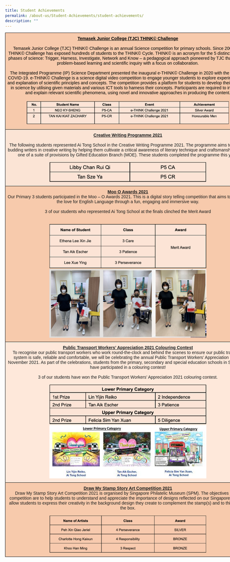 ```yaml
---
title: Student Achievements
permalink: /about-us/Student-Achievements/student-achievements/
description: ""
---
```


<style type="text/css">
.tg  {border-collapse:collapse;border-spacing:0;margin:0px auto;}
.tg td{border-color:black;border-style:solid;border-width:1px;font-family:Arial, sans-serif;font-size:14px;
  overflow:hidden;padding:10px 5px;word-break:normal;}
.tg th{border-color:black;border-style:solid;border-width:1px;font-family:Arial, sans-serif;font-size:14px;
  font-weight:normal;overflow:hidden;padding:10px 5px;word-break:normal;}
.tg .tg-lnf9{background-color:#f7caac;text-align:center;vertical-align:top}
.tg .tg-5ywe{background-color:#F7CAAC;color:#454545;text-align:center;vertical-align:top}
.tg .tg-1l4m{background-color:#fbe4d5;text-align:center;vertical-align:top}
.tg .tg-l8ax{background-color:#fee8da;text-align:center;vertical-align:top}
</style>
<table class="tg" style="undefined;table-layout: fixed; width: 799px">
<colgroup>
<col style="width: 799px">
</colgroup>
<tbody>
  <tr>
    <td class="tg-5ywe"><span style="font-weight:bold;text-decoration:underline;color:black">Temasek Junior College (TJC) THINK© Challenge</span><br><br> <span style="color:black">Temasek Junior College (TJC) THINK© Challenge is an annual Science competition for primary schools. Since 2008, the THINK© Challenge has exposed hundreds of students to the THINK© Cycle. THINK© is an acronym for the 5 distinct learning phases of science: Trigger, Harness, Investigate, Network and Know – a pedagogical approach pioneered by TJC that infuses problem-based learning and scientific inquiry with a focus on collaboration.</span><br><span style="color:black"> </span><br><span style="color:black">The Integrated Programme (IP) Science Department presented the inaugural e-THINK© Challenge in 2020 with the onset of COVID-19. e-THINK© Challenge is a science digital video competition to engage younger students to explore experimentation and explanation of scientific principles and concepts. The competition provides a platform for students to develop their curiosity in science by utilising given materials and various ICT tools to harness their concepts. Participants are required to introduce and explain relevant scientific phenomena, using novel and innovative approaches in producing the content.</span><br><br><img src="/images/sa1.png" 
     style="width:85%">
</td>
  </tr>
  <tr>
    <td class="tg-1l4m"><span style="font-weight:bold;text-decoration:underline">Creative Writing Programme 2021</span><br><br>The following students represented Ai Tong School in the Creative Writing Programme 2021. The programme aims to nurture budding writers in creative writing by helping them cultivate a critical awareness of literary technique and craftsmanship, and is one of a suite of provisions by Gifted Education Branch  (MOE). These students completed the programme this year.<br><br><img src="/images/sa2.png" 
     style="width:65%">
</td>
  </tr>
  <tr>
    <td class="tg-lnf9"><span style="font-weight:bold;text-decoration:underline">Moo O Awards 2021</span><br>Our Primary 3 students participated in the Moo – O Awards 2021. This is a digital story telling competition that aims to cultivate the love for English Language through a fun, engaging and immersive way.<br><br>3 of our students who represented Ai Tong School at the finals clinched the Merit Award<br><br><br><img src="/images/sa3.png" 
     style="width:65%"><br><img src="/images/Moo%20O%20Achievement.jpeg" 
     style="width:65%">
</td>
  </tr>
  <tr>
    <td class="tg-l8ax"><span style="font-weight:bold;text-decoration:underline">Public Transport Workers’ Appreciation 2021 Colouring Contest</span><br>To recognise our public transport workers who work round-the-clock and behind the scenes to ensure our public transport system is safe, reliable and comfortable, we will be celebrating the annual Public Transport Workers’ Appreciation Day in November 2021. As part of the celebrations, students from the primary, secondary and special education schools in Singapore have participated in a colouring contest!<br> <br>3 of our students have won the Public Transport Workers’ Appreciation 2021 colouring contest.<br><br><img src="/images/sa4.png" 
     style="width:65%"><br><img src="/images/2021%20Anti-Drug%20Montage%20Competition.jpeg" 
     style="width:65%"></td>
  </tr>
  <tr>
    <td class="tg-lnf9"><span style="font-weight:bold;text-decoration:underline">Draw My Stamp Story Art Competition 2021</span><br>Draw My Stamp Story Art Competition 2021 is organised by Singapore Philatelic Museum (SPM). The objectives of the competition are to help students to understand and appreciate the importance of designs reflected on our Singapore stamps; allow students to express their creativity in the background design they create to complement the stamp(s) and to think out of the box.<br><br><img src="/images/sa5.png" 
     style="width:65%"></td>
  </tr>
</tbody>
</table>